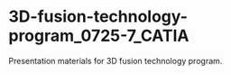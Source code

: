 # 3D-fusion-technology-program_0725-7_CATIA
Presentation materials for 3D fusion technology program.
